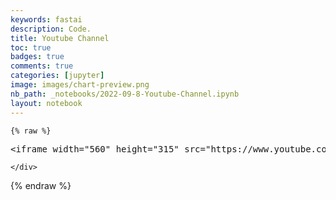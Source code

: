 ```yaml
---
keywords: fastai
description: Code.
title: Youtube Channel
toc: true 
badges: true
comments: true
categories: [jupyter]
image: images/chart-preview.png
nb_path: _notebooks/2022-09-8-Youtube-Channel.ipynb
layout: notebook
---
```


<!--
#################################################
### THIS FILE WAS AUTOGENERATED! DO NOT EDIT! ###
#################################################
# file to edit: _notebooks/2022-09-8-Youtube-Channel.ipynb
-->

<div class="container" id="notebook-container">
        
    {% raw %}
    
<div class="cell border-box-sizing code_cell rendered">
<div class="input">

<div class="inner_cell">
    <div class="input_area">
<div class=" highlight hl-python"><pre><span></span><span class="o">&lt;</span><span class="n">iframe</span> <span class="n">width</span><span class="o">=</span><span class="s2">&quot;560&quot;</span> <span class="n">height</span><span class="o">=</span><span class="s2">&quot;315&quot;</span> <span class="n">src</span><span class="o">=</span><span class="s2">&quot;https://www.youtube.com/embed/rFY2X6Y4tPY&quot;</span> <span class="n">title</span><span class="o">=</span><span class="s2">&quot;YouTube video player&quot;</span> <span class="n">frameborder</span><span class="o">=</span><span class="s2">&quot;0&quot;</span> <span class="n">allow</span><span class="o">=</span><span class="s2">&quot;accelerometer; autoplay; clipboard-write; encrypted-media; gyroscope; picture-in-picture&quot;</span> <span class="n">allowfullscreen</span><span class="o">&gt;&lt;/</span><span class="n">iframe</span><span class="o">&gt;</span>
</pre></div>

    </div>
</div>
</div>

</div>
    {% endraw %}

</div>
 

